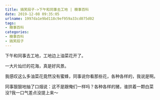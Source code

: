 ```yaml
---
title: 搞笑段子->下午和同事去工地 | 糗事百科
date: 2019-12-08 09:35:05
urlname: 1997da1e9bd118c9ef959a33cd075d02
tags: 
- 糗事百科
categories:
- 糗事百科
- 搞笑段子
---
```

下午和同事去工地，工地边上油菜花开了。

一大片灿烂的花海，真是好风景。

我感叹这么多油菜花竟然没有蜜蜂，同事说你看那些花，各种各样的，我说是啊。

同事狠狠地抽了口烟说：这不是跟俺们一样吗？各种各样的猪，谁拱着一颗白菜没?我一口气差点没提上来～


